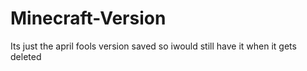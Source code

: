 # Minecraft-Version
Its just the april fools version saved so  iwould still have it when it gets deleted

